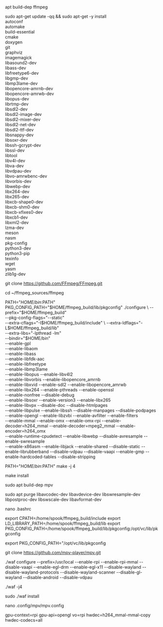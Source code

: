 apt build-dep ffmpeg

 sudo apt-get update -qq && sudo apt-get -y install \
    autoconf \
    automake \
    build-essential \
    cmake \
    doxygen \
    git \
    graphviz \
    imagemagick \
    libasound2-dev \
    libass-dev \
    libfreetype6-dev \
    libgmp-dev \
    libmp3lame-dev \
    libopencore-amrnb-dev \
    libopencore-amrwb-dev \
    libopus-dev \
    librtmp-dev \
    libsdl2-dev \
    libsdl2-image-dev \
    libsdl2-mixer-dev \
    libsdl2-net-dev \
    libsdl2-ttf-dev \
    libsnappy-dev \
    libsoxr-dev \
    libssh-gcrypt-dev \
    libssl-dev \
    libtool \
    libv4l-dev \
    libva-dev \
    libvdpau-dev \
    libvo-amrwbenc-dev \
    libvorbis-dev \
    libwebp-dev \
    libx264-dev \
    libx265-dev \
    libxcb-shape0-dev \
    libxcb-shm0-dev \
    libxcb-xfixes0-dev \
    libxcb1-dev \
    libxml2-dev \
    lzma-dev \
    meson \
    nasm \
    pkg-config \
    python3-dev \
    python3-pip \
    texinfo \
    wget \
    yasm \
    zlib1g-dev
  
  
git clone https://github.com/FFmpeg/FFmpeg.git


cd ~/ffmpeg_sources/ffmpeg

PATH="$HOME/bin:$PATH" PKG_CONFIG_PATH="$HOME/ffmpeg_build/lib/pkgconfig" ./configure \
  --prefix="$HOME/ffmpeg_build" \
  --pkg-config-flags="--static" \
  --extra-cflags="-I$HOME/ffmpeg_build/include" \
  --extra-ldflags="-L$HOME/ffmpeg_build/lib" \
  --extra-libs="-lpthread -lm" \
  --bindir="$HOME/bin" \
  --enable-gpl \
  --enable-libaom \
  --enable-libass \
  --enable-libfdk-aac \
  --enable-libfreetype \
  --enable-libmp3lame \
  --enable-libopus --enable-libv4l2 \
  --enable-libvorbis --enable-libopencore_amrnb \
  --enable-libxvid --enable-sdl2 --enable-libopencore_amrwb \
  --enable-libx264 --enable-pthreads --enable-openssl   \
  --enable-nonfree --disable-debug  \
  --enable-libsoxr  --enable-version3 --enable-libx265 \
  --enable-libvpx --disable-doc --disable-htmlpages \
  --enable-libpulse --enable-libssh  --disable-manpages --disable-podpages   \
  --enable-opengl --enable-libzvbi --enable-avfilter   --enable-filters \
  --enable-mmal --enable-omx --enable-omx-rpi --enable-decoder=h264_mmal --enable-decoder=mpeg2_mmal  --enable-encoder=h264_omx \
  --enable-runtime-cpudetect --enable-libwebp --disable-avresample --enable-swresample \
  --enable-x86asm --enable-libjack --enable-shared --disable-static --enable-librubberband --disable-vdpau --disable-vaapi --enable-gmp --enable-hardcoded-tables --disable-stripping

PATH="$HOME/bin:$PATH" make -j 4 

make install

sudo apt build-dep mpv

sudo apt purge libavcodec-dev libavdevice-dev libswresample-dev libpostproc-dev libswscale-dev libavformat-dev

nano .bashrc

export CPATH=/home/spook/ffmpeg_build/include
export LD_LIBRARY_PATH=/home/spook/ffmpeg_build/lib
export PKG_CONFIG_PATH=/home/spook/ffmpeg_build/lib/pkgconfig:/opt/vc/lib/pkgconfig


export PKG_CONFIG_PATH="/opt/vc/lib/pkgconfig



git clone https://github.com/mpv-player/mpv.git

./waf configure   --prefix=/usr/local  --enable-rpi --enable-rpi-mmal --disable-vaapi --enable-egl-drm  --enable-egl-x11  --disable-wayland --disable-wayland-protocols  --disable-wayland-scanner --disable-gl-wayland --disable-android  --disable-vdpau


./waf -j4

sudo ./waf install




nano .config/mpv/mpv.config


gpu-context=rpi
gpu-api=opengl
vo=rpi
hwdec=h264_mmal-mmal-copy
hwdec-codecs=all

